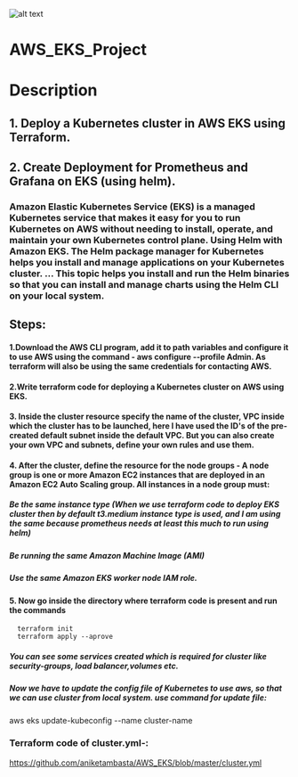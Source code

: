 
![alt text](https://miro.medium.com/max/2800/1*c_alK7iZgOyKMTCQBxpOBQ.png)


# AWS_EKS_Project


#                                          Description
## 1. Deploy a Kubernetes cluster in AWS EKS using Terraform.
## 2. Create Deployment for Prometheus and Grafana on EKS (using helm).


### Amazon Elastic Kubernetes Service (EKS) is a managed Kubernetes service that makes it easy for you to run Kubernetes on AWS without needing to install, operate, and maintain       your own Kubernetes control plane. Using Helm with Amazon EKS. The Helm package manager for Kubernetes helps you install and manage applications on your Kubernetes cluster. ... This topic helps you install and run the Helm binaries so that you can install and manage charts using the Helm CLI on your local system.


## Steps:

#### 1.Download the AWS CLI program, add it to path variables and configure it to use AWS using the command - aws configure --profile Admin. As terraform will also be using the same credentials for contacting AWS.

#### 2.Write terraform code for deploying a Kubernetes cluster on AWS using EKS.

#### 3.  Inside the cluster resource specify the name of the cluster, VPC inside which the cluster has to be launched, here I have used the ID's of the pre-created default subnet inside the default VPC. But you can also create your own VPC and subnets, define your own rules and use them.

#### 4. After the cluster, define the resource for the node groups - A node group is one or more Amazon EC2 instances that are deployed in an Amazon EC2 Auto Scaling group. All instances in a node group must:

##### Be the same instance type (When we use terraform code to deploy EKS cluster then by default t3.medium instance type is used, and I am using the same because prometheus needs at least this much to run using helm)
##### Be running the same Amazon Machine Image (AMI)
##### Use the same Amazon EKS worker node IAM role.
#### 5. Now go inside the directory where terraform code is present and run the commands
      terraform init
      terraform apply --aprove
      
##### You can see some services created which is required for cluster like security-groups, load balancer,volumes etc.

##### Now we have to update the config file of Kubernetes to use aws, so that we can use cluster from local system. use command for update file:      
aws eks update-kubeconfig --name cluster-name


### Terraform code of cluster.yml-:
https://github.com/aniketambasta/AWS_EKS/blob/master/cluster.yml





